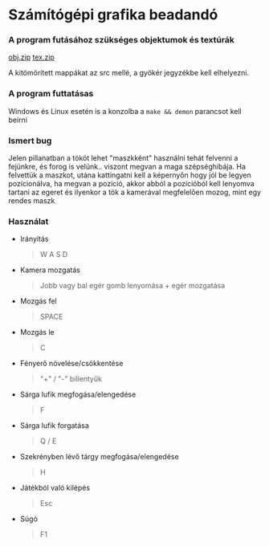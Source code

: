 # Számítógépi grafika beadandó

### A program futásához szükséges objektumok és textúrák

[obj.zip](https://1drv.ms/u/s!Aj2LKHg_-iQvhCPx0TKDH-N6vIYO?e=zGmeML)
[tex.zip](https://1drv.ms/u/s!Aj2LKHg_-iQvhCJppYLIGiPf33zn?e=mEWCKT)


A kitömörített mappákat az src mellé, a gyökér jegyzékbe kell elhelyezni.

### A program futtatásas

Windows és Linux esetén is a konzolba a `make && demon` parancsot kell beírni

### Ismert bug
Jelen pillanatban a tököt lehet "maszkként" használni tehát felvenni a fejünkre, és forog is velünk.. viszont megvan a maga szépséghibája. 
Ha felvettük a maszkot, utána kattingatni kell a képernyőn hogy jól be legyen pozícionálva, ha megvan a pozíció, akkor abból a pozícióból kell lenyomva tartani az egeret és ilyenkor a tök a kamerával megfelelően mozog, mint egy rendes maszk

### Használat

- Irányítás
	>W A S D
- Kamera mozgatás
	>Jobb vagy bal egér gomb lenyomása + egér mozgatása
- Mozgás fel
	>SPACE
- Mozgás le
	>C
- Fényerő növelése/csökkentése
	> "+" / "-"  billentyűk
- Sárga lufik megfogása/elengedése
	>F
- Sárga lufik forgatása
	>Q / E
- Szekrényben lévő tárgy megfogása/elengedése
	>H
- Játékból való kilépés
	>Esc
- Súgó
	>F1
